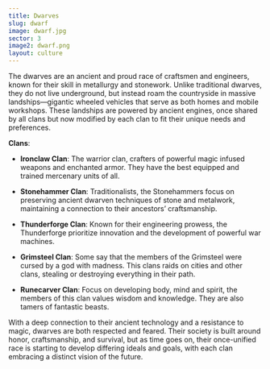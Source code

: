 ```yaml
---
title: Dwarves
slug: dwarf
image: dwarf.jpg
sector: 3
image2: dwarf.png
layout: culture
---
```


The dwarves are an ancient and proud race of craftsmen and engineers, known for their skill in metallurgy and stonework. Unlike traditional dwarves, they do not live underground, but instead roam the countryside in massive landships—gigantic wheeled vehicles that serve as both homes and mobile workshops. These landships are powered by ancient engines, once shared by all clans but now modified by each clan to fit their unique needs and preferences.

**Clans**:

- **Ironclaw Clan**: The warrior clan, crafters of powerful magic infused weapons and enchanted armor. They have
the best equipped and trained mercenary units of all.
    
- **Stonehammer Clan**: Traditionalists, the Stonehammers focus on preserving ancient dwarven techniques of stone and metalwork, maintaining a connection to their ancestors’ craftsmanship.
    
- **Thunderforge Clan**: Known for their engineering prowess, the Thunderforge prioritize innovation and the development of powerful war machines.
    
- **Grimsteel Clan**: Some say that the members of the Grimsteel were cursed by a god with madness. This clans raids on cities and other clans, stealing or destroying everything in their path.

- **Runecarver Clan**: Focus on developing body, mind and spirit, the members of this clan values wisdom and knowledge. They are also tamers of fantastic beasts.
    

With a deep connection to their ancient technology and a resistance to magic, dwarves are both respected and feared. Their society is built around honor, craftsmanship, and survival, but as time goes on, their once-unified race is starting to develop differing ideals and goals, with each clan embracing a distinct vision of the future.